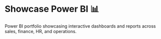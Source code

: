 # Showcase Power BI 📊
Power BI portfolio showcasing interactive dashboards and reports across sales, finance, HR, and operations. 
